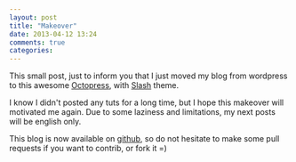 ```yaml
---
layout: post
title: "Makeover"
date: 2013-04-12 13:24
comments: true
categories: 
---
```


This small post, just to inform you that I just moved my blog from wordpress to this awesome [Octopress], with [Slash] theme.

I know I didn't posted any tuts for a long time, but I hope this makeover will motivated me again.
Due to some laziness and limitations, my next posts will be english only.

This blog is now available on [github], so do not hesitate to make some pull requests if you want to contrib, or fork it =)


[Octopress]: http://octopress.org/
[Slash]: https://github.com/tommy351/Octopress-Theme-Slash
[github]: https://github.com/castorflex/castorflex-blog
